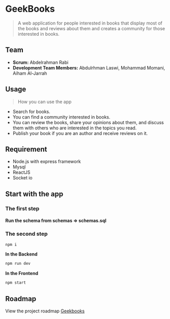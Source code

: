 # GeekBooks
>A web application for people interested in books that display most of the books and reviews about them and creates a community for those interested in books.

## Team
 * **Scrum:** Abdelrahman Rabi
 * **Development Team Members:** Abdulrhman Laswi, Mohammad Momani, Aiham Al-Jarrah

 ## Usage

 >How you can use the app 
 * Search for books.
 * You can find a community interested in books.
 * You can review the books, share your opinions about them, and discuss them with others who are interested in the topics you read.
 * Publish your book if you are an author and receive reviews on it.

 ## Requirement
 * Node.js with express framework
 * Mysql
 * ReactJS
 * Socket io

 ## Start with the app
 ### The first step
 #### Run the schema from schemas => schemas.sql
 
 ### The second step
```bash
npm i
```
**In the Backend**
```bash
npm run dev
```
**In the Frontend**
```bash
npm start
```

## Roadmap
View the project roadmap [Geekbooks](https://trello.com/b/fg3Uy2Pb/geekbooks)